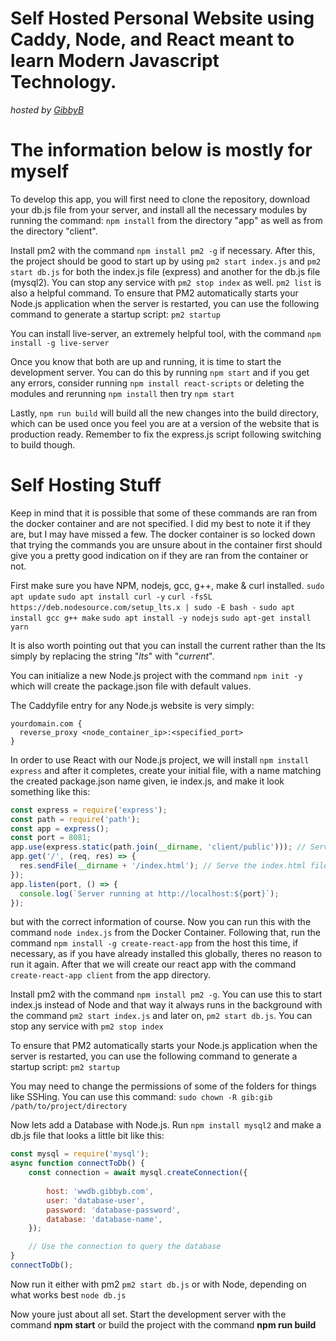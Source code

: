 # Self Hosted Personal Website using Caddy, Node, and React meant to learn Modern Javascript Technology.

*hosted by [GibbyB](https://gibbyb.com)*

# The information below is mostly for myself

To develop this app, you will first need to clone the repository, download your db.js file from your server, and install all the necessary modules by running the command: `npm install` from the directory "app" as well as from the directory "client".

Install pm2 with the command `npm install pm2 -g` if necessary.
After this, the project should be good to start up by using  `pm2 start index.js` and `pm2 start db.js` for both the index.js file (express) and another for the db.js file (mysql2). You can stop any service with `pm2 stop index` as well. `pm2 list` is also a helpful command. To ensure that PM2 automatically starts your Node.js application when the server is restarted, you can use the following command to generate a startup script: `pm2 startup`

You can install live-server, an extremely helpful tool, with the command `npm install -g live-server`

Once you know that both are up and running, it is time to start the development server. You can do this by running `npm start` and if you get any errors, consider running `npm install react-scripts` or deleting the modules and rerunning `npm install` then try `npm start`

Lastly, `npm run build` will build all the new changes into the build directory, which can be used once you feel you are at a version of the website that is production ready. Remember to fix the express.js script following switching to build though.

# Self Hosting Stuff

Keep in mind that it is possible that some of these commands are ran from the docker container and are not specified. I did my best to note it if they are, but I may have missed a few. The docker container is so locked down that trying the commands you are unsure about in the container first should give you a pretty good indication on if they are ran from the container or not.

First make sure you have NPM, nodejs, gcc, g++, make & curl installed. `sudo apt update`  `sudo apt install curl -y`  `curl -fsSL https://deb.nodesource.com/setup_lts.x | sudo -E bash -`  `sudo apt install gcc g++ make`  `sudo apt install -y nodejs` `sudo apt-get install yarn`

It is also worth pointing out that you can install the current rather than the lts simply by replacing the string "*lts*" with "*current*".

You can initialize a new Node.js project with the command `npm init -y` which will create the package.json file with default values.

The Caddyfile entry for any Node.js website is very simply:

```Caddy
yourdomain.com {
  reverse_proxy <node_container_ip>:<specified_port>
}
```

In order to use React with our Node.js project, we will install `npm install express` and after it completes, create your initial file, with a name matching the created package.json name given, ie index.js, and make it look something like this:

```Javascript
const express = require('express');
const path = require('path');
const app = express();
const port = 8081;
app.use(express.static(path.join(__dirname, 'client/public'))); // Serve static files from the "public" directory
app.get('/', (req, res) => {
  res.sendFile(__dirname + '/index.html'); // Serve the index.html file on the root path
});
app.listen(port, () => {
  console.log(`Server running at http://localhost:${port}`);
});
```

but with the correct information of course. Now you can run this with the command `node index.js` from the Docker Container. Following that, run the command `npm install -g create-react-app` from the host this time, if necessary, as if you have already installed this globally, theres no reason to run it again. After that we will create our react app with the command `create-react-app client` from the app directory.

Install pm2 with the command `npm install pm2 -g`. You can use this to start index.js instead of Node and that way it always runs in the background with the command `pm2 start index.js` and later on, `pm2 start db.js`. You can stop any service with `pm2 stop index`

To ensure that PM2 automatically starts your Node.js application when the server is restarted, you can use the following command to generate a startup script: `pm2 startup`

You may need to change the permissions of some of the folders for things like SSHing. You can use this command: `sudo chown -R gib:gib /path/to/project/directory`

Now lets add a Database with Node.js. Run `npm install mysql2` and make a db.js file that looks a little bit like this:

```Javascript
const mysql = require('mysql');
async function connectToDb() {
    const connection = await mysql.createConnection({
    
        host: 'wwdb.gibbyb.com',
        user: 'database-user',
        password: 'database-password',
        database: 'database-name',
    });

    // Use the connection to query the database
}
connectToDb();
```

Now run it either with pm2 `pm2 start db.js` or with Node, depending on what works best `node db.js`

Now youre just about all set. Start the development server with the command **npm start** or build the project with the command **npm run build**
